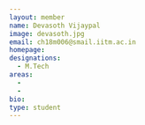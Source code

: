 ```yaml
---
layout: member
name: Devasoth Vijaypal
image: devasoth.jpg
email: ch18m006@smail.iitm.ac.in
homepage: 
designations: 
  - M.Tech
areas:
  - 
  - 
bio: 
type: student
---
```

